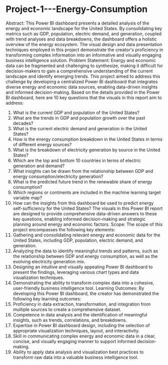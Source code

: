 # Project-1---Energy-Consumption



Abstract: 
This Power BI dashboard presents a detailed analysis of the energy and economic landscape for the United States. By consolidating key metrics such as GDP, population, electric demand, and generation, coupled with trend analyses and data breakdowns, the dashboard offers a holistic overview of the energy ecosystem. The visual design and data presentation techniques employed in this project demonstrate the creator's proficiency in transforming complex information into an informative and visually engaging business intelligence solution.
Problem Statement: 
Energy and economic data can be fragmented and challenging to synthesize, making it difficult for decision-makers to gain a comprehensive understanding of the current landscape and identify emerging trends. This project aimed to address this challenge by developing a centralized Power BI dashboard that integrates diverse energy and economic data sources, enabling data-driven insights and informed decision-making.
Based on the details provided in the Power BI dashboard, here are 10 key questions that the visuals in this report aim to address:
1.	What is the current GDP and population of the United States?
2.	What are the trends in GDP and population growth over the past decades?
3.	What is the current electric demand and generation in the United States?
4.	How is the energy consumption breakdown in the United States in terms of different energy sources?
5.	What is the breakdown of electricity generation by source in the United States?
6.	Which are the top and bottom 10 countries in terms of electric generation and demand?
7.	What insights can be drawn from the relationship between GDP and energy consumption/electricity generation?
8.	What is the predicted future trend in the renewable share of energy consumption?
9.	Which regions or continents are included in the machine learning target variable map?
10.	How can the insights from this dashboard be used to predict energy self-sufficiency for the United States?
The visuals in this Power BI report are designed to provide comprehensive data-driven answers to these key questions, enabling informed decision-making and strategic planning around energy and economic factors.
Scope: 
The scope of this project encompasses the following key elements:
1.	Gathering and consolidating relevant energy and economic data for the United States, including GDP, population, electric demand, and generation.
2.	Analyzing the data to identify meaningful trends and patterns, such as the relationship between GDP and energy consumption, as well as the evolving electricity generation mix.
3.	Designing an intuitive and visually appealing Power BI dashboard to present the findings, leveraging various chart types and data visualization techniques.
4.	Demonstrating the ability to transform complex data into a cohesive, user-friendly business intelligence tool.
Learning Outcomes: 
By developing this Power BI dashboard, the creator has demonstrated the following key learning outcomes:
1.	Proficiency in data extraction, transformation, and integration from multiple sources to create a comprehensive dataset.
2.	Competence in data analysis and the identification of meaningful insights, such as trends, correlations, and breakdowns.
3.	Expertise in Power BI dashboard design, including the selection of appropriate visualization techniques, layout, and interactivity.
4.	Skill in communicating complex energy and economic data in a clear, concise, and visually engaging manner to support informed decision-making.
5.	Ability to apply data analysis and visualization best practices to transform raw data into a valuable business intelligence tool.


